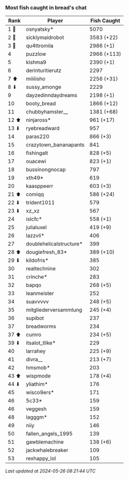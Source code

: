 ### Most fish caught in bread's chat
| Rank | Player | Fish Caught |
|------|--------|-----------|
| 1 🥇  | osnyatsky* | 5070 |
| 2 🥈  | sicklymaidrobot | 3583 (+22) |
| 3 🥉  | qu4ttromila | 2986 (+1) |
| 4  | puzzlow | 2966 (+113) |
| 5  | kishma9 | 2390 (+1) |
| 6  | derinturitierutz | 2297 |
| 7 ⬆ | miiiiisho | 2256 (+31) |
| 8 ⬇ | sussy_amonge | 2229 |
| 9  | dayzedinndaydreams | 2198 (+1) |
| 10  | booty_bread | 1866 (+12) |
| 11  | chubbyhamster__ | 1381 (+68) |
| 12 ⬆ | ninjaross* | 961 (+17) |
| 13 ⬇ | ryebreadward | 957 |
| 14  | paras220 | 866 (+3) |
| 15  | crazytown_bananapants | 841 |
| 16  | fishingalt | 828 (+5) |
| 17  | ouacewi | 823 (+1) |
| 18  | bussinongnocap | 797 |
| 19  | xth49* | 619 |
| 20  | kaasppeerr | 603 (+3) |
| 21 ⬆ | comiqq | 586 (+24) |
| 22 ⬇ | trident1011 | 579 |
| 23 ⬇ | xz_xz | 567 |
| 24  | islcfc* | 558 (+1) |
| 25  | julialuxel | 419 (+9) |
| 26  | lazzvli* | 406 |
| 27  | doublehelicalstructure* | 399 |
| 28 ⬆ | dougiefresh_83* | 389 (+10) |
| 29 ⬇ | kildofris* | 385 |
| 30  | realtechnine | 302 |
| 31  | crinche* | 283 |
| 32  | bapqo | 268 (+5) |
| 33  | leanmeister | 252 |
| 34  | suavvvvv | 248 (+5) |
| 35  | mitgliederversammlung | 245 (+4) |
| 36  | supibot | 237 |
| 37  | breadworms | 234 |
| 37 ⬆ | cumro | 234 (+5) |
| 39 ⬇ | itsalot_tlike* | 229 |
| 40  | larrahey | 225 (+9) |
| 41  | divra__ | 213 (+7) |
| 42  | hmsmob* | 203 |
| 43 ⬆ | wispmode | 178 (+4) |
| 44 ⬇ | yliathim* | 176 |
| 45  | wisco9ers* | 171 |
| 46  | 5c33* | 159 |
| 46  | veggesh | 159 |
| 48  | lagggm* | 152 |
| 49  | niiy | 146 |
| 50  | fallen_angels_1995 | 139 |
| 51  | gawblemachine | 138 (+6) |
| 52  | jackwhalebreaker | 109 |
| 53  | rexhappy_lol | 105 |

_Last updated at 2024-05-26 08:21:44 UTC_